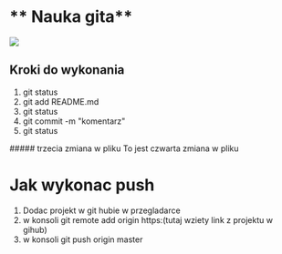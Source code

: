 <h1> ** Nauka gita** </h1>
<img src="https://octodex.github.com/hulatocat/">
<h2>Kroki do wykonania</h2>
<ol>
  <li> git status</li>
  <li> git add README.md</li>
  <li> git status</li>
  <li>git commit -m "komentarz"</li>
  <li> git status</li>
</ol>
##### trzecia zmiana w pliku
To jest czwarta zmiana w pliku

<h1>Jak wykonac push</h1>
<ol>
  <li>Dodac projekt w git hubie w przegladarce</li>
  <li>w konsoli git remote add origin https:(tutaj wziety link z projektu w gihub)</li>
  <li>w konsoli git push origin master</li>

</ol>
